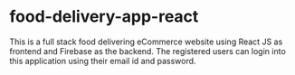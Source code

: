 # food-delivery-app-react
This is a full stack food delivering eCommerce website using React JS as frontend and Firebase as the backend. The registered users can login into this application using their email id and password.
